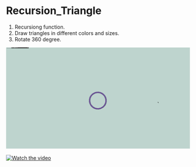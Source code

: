 # Recursion_Triangle

1. Recursiong function.
2. Draw triangles in different colors and sizes.
3. Rotate 360 degree. 

![recursion](recursion.gif)

[![Watch the video](https://img.youtube.com/vi/Hp9qfjcn7aw/maxresdefault.jpg)](https://youtu.be/Hp9qfjcn7aw)


